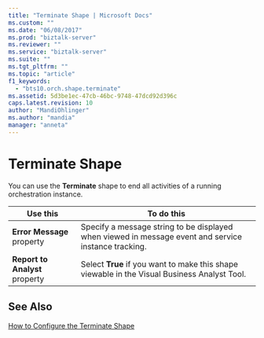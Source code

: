 ```yaml
---
title: "Terminate Shape | Microsoft Docs"
ms.custom: ""
ms.date: "06/08/2017"
ms.prod: "biztalk-server"
ms.reviewer: ""
ms.service: "biztalk-server"
ms.suite: ""
ms.tgt_pltfrm: ""
ms.topic: "article"
f1_keywords: 
  - "bts10.orch.shape.terminate"
ms.assetid: 5d3be1ec-47cb-46bc-9748-47dcd92d396c
caps.latest.revision: 10
author: "MandiOhlinger"
ms.author: "mandia"
manager: "anneta"
---
```

# Terminate Shape
You can use the **Terminate** shape to end all activities of a running orchestration instance.  
  
|Use this|To do this|  
|--------------|----------------|  
|**Error Message** property|Specify a message string to be displayed when viewed in message event and service instance tracking.|  
|**Report to Analyst** property|Select **True** if you want to make this shape viewable in the Visual Business Analyst Tool.|  
  
## See Also  
 [How to Configure the Terminate Shape](../core/how-to-configure-the-terminate-shape.md)
